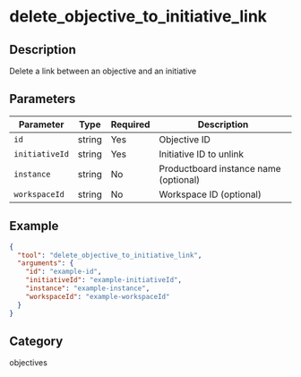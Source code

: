 # delete_objective_to_initiative_link

## Description

Delete a link between an objective and an initiative

## Parameters

| Parameter      | Type   | Required | Description                           |
| -------------- | ------ | -------- | ------------------------------------- |
| `id`           | string | Yes      | Objective ID                          |
| `initiativeId` | string | Yes      | Initiative ID to unlink               |
| `instance`     | string | No       | Productboard instance name (optional) |
| `workspaceId`  | string | No       | Workspace ID (optional)               |

## Example

```json
{
  "tool": "delete_objective_to_initiative_link",
  "arguments": {
    "id": "example-id",
    "initiativeId": "example-initiativeId",
    "instance": "example-instance",
    "workspaceId": "example-workspaceId"
  }
}
```

## Category

objectives
